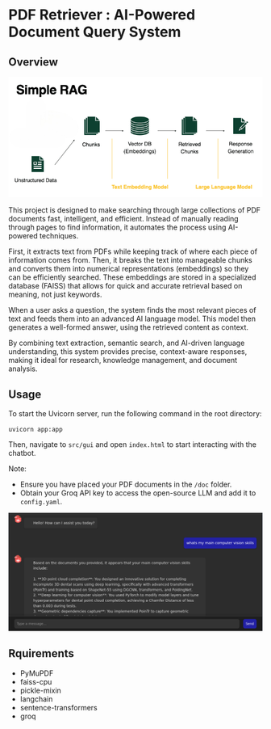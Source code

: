 #  PDF Retriever : AI-Powered Document Query System

## Overview

![](src/gui/assets/rag.png)

This project is designed to make searching through large collections of PDF documents fast, intelligent, and efficient. Instead of manually reading through pages to find information, it automates the process using AI-powered techniques.

First, it extracts text from PDFs while keeping track of where each piece of information comes from. Then, it breaks the text into manageable chunks and converts them into numerical representations (embeddings) so they can be efficiently searched. These embeddings are stored in a specialized database (FAISS) that allows for quick and accurate retrieval based on meaning, not just keywords.

When a user asks a question, the system finds the most relevant pieces of text and feeds them into an advanced AI language model. This model then generates a well-formed answer, using the retrieved content as context.

By combining text extraction, semantic search, and AI-driven language understanding, this system provides precise, context-aware responses, making it ideal for research, knowledge management, and document analysis.


## Usage

To start the Uvicorn server, run the following command in the root directory:

```
uvicorn app:app
```
Then, navigate to `src/gui` and open `index.html` to start interacting with the chatbot.

Note:

- Ensure you have placed your PDF documents in the `/doc` folder.
- Obtain your Groq API key to access the open-source LLM and add it to `config.yaml`.

![](src/gui/assets/screenshot.png)


## Rquirements

- PyMuPDF
- faiss-cpu
- pickle-mixin
- langchain
- sentence-transformers
- groq
